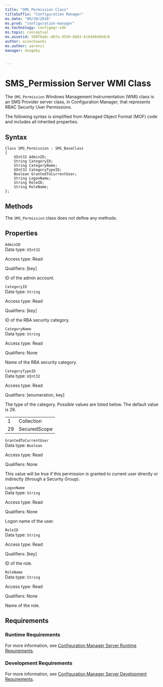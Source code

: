 ```yaml
---
title: "SMS_Permission Class"
titleSuffix: "Configuration Manager"
ms.date: "09/20/2016"
ms.prod: "configuration-manager"
ms.technology: configmgr-sdk
ms.topic: conceptual
ms.assetid: 598f0a6c-d67a-4559-b863-616d4044b9c8
author: aczechowski
ms.author: aaroncz
manager: dougeby


---
```

# SMS_Permission Server WMI Class
The `SMS_Permission` Windows Management Instrumentation (WMI) class is an SMS Provider server class, in Configuration Manager, that represents RBAC Security User Permissions.  

 The following syntax is simplified from Managed Object Format (MOF) code and includes all inherited properties.  

## Syntax  

```  
Class SMS_Permission : SMS_BaseClass  
{  
    UInt32 AdminID;  
    String CategoryID;  
    String CategoryName;  
    UInt32 CategoryTypeID;  
    Boolean GrantedToCurrentUser;  
    String LogonName;  
    String RoleID;  
    String RoleName;  
};  
```  

## Methods  
 The `SMS_Permission` class does not define any methods.  

## Properties  
 `AdminID`  
 Data type: `UInt32`  

 Access type: Read  

 Qualifiers: [key]  

 ID of the admin account.  

 `CategoryID`  
 Data type: `String`  

 Access type: Read  

 Qualifiers: [key]  

 ID of the RBA security category.  

 `CategoryName`  
 Data type: `String`  

 Access type: Read  

 Qualifiers: None  

 Name of the RBA security category.  

 `CategoryTypeID`  
 Data type: `UInt32`  

 Access type: Read  

 Qualifiers: [enumeration, key]  

 The type of the category. Possible values are listed below. The default value is 29.  

|||  
|-|-|  
|1|Collection|  
|29|SecuredScope|  

 `GrantedToCurrentUser`  
 Data type: `Boolean`  

 Access type: Read  

 Qualifiers: None  

 This value will be true if this permission is granted to current user directly or indirectly (through a Security Group).  

 `LogonName`  
 Data type: `String`  

 Access type: Read  

 Qualifiers: None  

 Logon name of the user.  

 `RoleID`  
 Data type: `String`  

 Access type: Read  

 Qualifiers: [key]  

 ID of the role.  

 `RoleName`  
 Data type: `String`  

 Access type: Read  

 Qualifiers: None  

 Name of the role.  

## Requirements  

### Runtime Requirements  
 For more information, see [Configuration Manager Server Runtime Requirements](../../../../../develop/core/reqs/server-runtime-requirements.md).  

### Development Requirements  
 For more information, see [Configuration Manager Server Development Requirements](../../../../../develop/core/reqs/server-development-requirements.md).  
